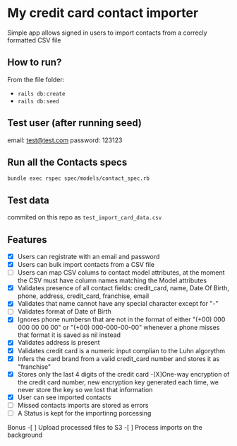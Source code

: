 
# My credit card contact importer
Simple app allows signed in users to import contacts from a correcly formatted CSV file

## How to run?
From the file folder:
  - `rails db:create`
  - `rails db:seed`

## Test user (after running seed)

email: test@test.com
password: 123123

## Run all the Contacts specs

```
bundle exec rspec spec/models/contact_spec.rb
```


## Test data
commited on this repo as `test_import_card_data.csv`

## Features

  -[X] Users can registrate with an email and password
  -[X] Users can bulk import contacts from a CSV file
  -[ ] Users can map CSV colums to contact model attributes, at the moment the CSV must have column names matching the Model attributes
  -[X] Validates presence of all contact fields: credit_card, name, Date Of Birth, phone, address, credit_card, franchise, email
  -[X] Validates that name cannot have any special character except for "-"
  -[ ] Validates format of Date of Birth 
  -[X] Ignores phone numbersn that are not in the format of either "(+00) 000 000 00 00 00" or "(+00) 000-000-00-00" whenever a phone misses that format it is saved as nil instead
  -[X] Validates address is present
  -[X] Validates credit card is a numeric input complian to the Luhn algorythm
  -[X] Infers the card brand from a valid credit_card number and stores it as "franchise"
  -[X] Stores only the last 4 digits of the credit card
  -[X]One-way encryption of the credit card number, new encryption key generated each time, we never store the key so we lost that information
  -[X] User can see imported contacts
  -[ ] Missed contacts imports are stored  as errors
  -[ ] A Status is kept for the importinng porcessing

  Bonus
    -[ ] Upload processed files to S3
    -[ ] Process imports on the background

